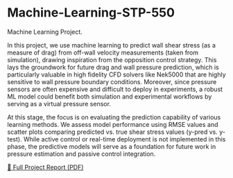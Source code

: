# Machine-Learning-STP-550
Machine Learning Project.

 In this project, we use machine learning to predict wall shear stress (as a measure of drag) from off-wall
 velocity measurements (taken from simulation), drawing inspiration from the opposition control strategy.
 This lays the groundwork for future drag and wall pressure prediction, which is particularly valuable in high
fidelity CFD solvers like Nek5000 that are highly sensitive to wall pressure boundary conditions. Moreover,
 since pressure sensors are often expensive and difficult to deploy in experiments, a robust ML model could
 benefit both simulation and experimental workflows by serving as a virtual pressure sensor.
 
 At this stage, the focus is on evaluating the prediction capability of various learning methods. We assess
 model performance using RMSE values and scatter plots comparing predicted vs. true shear stress values
 (y-pred vs. y-test). While active control or real-time deployment is not implemented in this phase, the
 predictive models will serve as a foundation for future work in pressure estimation and passive control
 integration.

 [📄 Full Project Report (PDF)](./MachineLearning.pdf)
